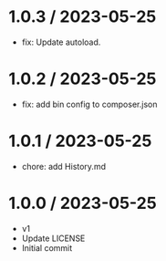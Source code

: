 
1.0.3 / 2023-05-25
==================

  * fix: Update autoload.

1.0.2 / 2023-05-25
==================

  * fix: add bin config to composer.json

1.0.1 / 2023-05-25
==================

  * chore: add History.md

1.0.0 / 2023-05-25
==================

  * v1
  * Update LICENSE
  * Initial commit
